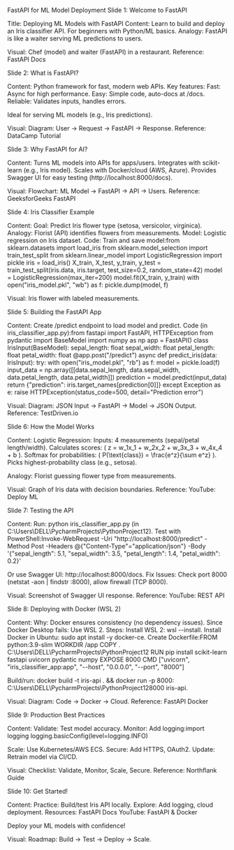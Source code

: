 FastAPI for ML Model Deployment
Slide 1: Welcome to FastAPI

Title: Deploying ML Models with FastAPI
Content: 
Learn to build and deploy an Iris classifier API.
For beginners with Python/ML basics.
Analogy: FastAPI is like a waiter serving ML predictions to users.


Visual: Chef (model) and waiter (FastAPI) in a restaurant.
Reference: FastAPI Docs

Slide 2: What is FastAPI?

Content:
Python framework for fast, modern web APIs.
Key features:
Fast: Async for high performance.
Easy: Simple code, auto-docs at /docs.
Reliable: Validates inputs, handles errors.


Ideal for serving ML models (e.g., Iris predictions).


Visual: Diagram: User → Request → FastAPI → Response.
Reference: DataCamp Tutorial

Slide 3: Why FastAPI for AI?

Content:
Turns ML models into APIs for apps/users.
Integrates with scikit-learn (e.g., Iris model).
Scales with Docker/cloud (AWS, Azure).
Provides Swagger UI for easy testing (http://localhost:8000/docs).


Visual: Flowchart: ML Model → FastAPI → API → Users.
Reference: GeeksforGeeks FastAPI

Slide 4: Iris Classifier Example

Content:
Goal: Predict Iris flower type (setosa, versicolor, virginica).
Analogy: Florist (API) identifies flowers from measurements.
Model: Logistic regression on Iris dataset.
Code: Train and save model:from sklearn.datasets import load_iris
from sklearn.model_selection import train_test_split
from sklearn.linear_model import LogisticRegression
import pickle
iris = load_iris()
X_train, X_test, y_train, y_test = train_test_split(iris.data, iris.target, test_size=0.2, random_state=42)
model = LogisticRegression(max_iter=200)
model.fit(X_train, y_train)
with open("iris_model.pkl", "wb") as f:
    pickle.dump(model, f)




Visual: Iris flower with labeled measurements.

Slide 5: Building the FastAPI App

Content:
Create /predict endpoint to load model and predict.
Code (in iris_classifier_app.py):from fastapi import FastAPI, HTTPException
from pydantic import BaseModel
import numpy as np
app = FastAPI()
class IrisInput(BaseModel):
    sepal_length: float
    sepal_width: float
    petal_length: float
    petal_width: float
@app.post("/predict")
async def predict_iris(data: IrisInput):
    try:
        with open("iris_model.pkl", "rb") as f:
            model = pickle.load(f)
        input_data = np.array([[data.sepal_length, data.sepal_width, data.petal_length, data.petal_width]])
        prediction = model.predict(input_data)
        return {"prediction": iris.target_names[prediction[0]]}
    except Exception as e:
        raise HTTPException(status_code=500, detail="Prediction error")




Visual: Diagram: JSON Input → FastAPI → Model → JSON Output.
Reference: TestDriven.io

Slide 6: How the Model Works

Content:
Logistic Regression:
Inputs: 4 measurements (sepal/petal length/width).
Calculates scores: ( z = w_1x_1 + w_2x_2 + w_3x_3 + w_4x_4 + b ).
Softmax for probabilities: ( P(\text{class}) = \frac{e^z}{\sum e^z} ).
Picks highest-probability class (e.g., setosa).


Analogy: Florist guessing flower type from measurements.


Visual: Graph of Iris data with decision boundaries.
Reference: YouTube: Deploy ML

Slide 7: Testing the API

Content:
Run: python iris_classifier_app.py (in C:\Users\DELL\PycharmProjects\PythonProject12).
Test with PowerShell:Invoke-WebRequest -Uri "http://localhost:8000/predict" -Method Post -Headers @{"Content-Type"="application/json"} -Body '{"sepal_length": 5.1, "sepal_width": 3.5, "petal_length": 1.4, "petal_width": 0.2}'


Or use Swagger UI: http://localhost:8000/docs.
Fix Issues: Check port 8000 (netstat -aon | findstr :8000), allow firewall (TCP 8000).


Visual: Screenshot of Swagger UI response.
Reference: YouTube: REST API

Slide 8: Deploying with Docker (WSL 2)

Content:
Why: Docker ensures consistency (no dependency issues).
Since Docker Desktop fails: Use WSL 2.
Steps:
Install WSL 2: wsl --install.
Install Docker in Ubuntu: sudo apt install -y docker-ce.
Create Dockerfile:FROM python:3.9-slim
WORKDIR /app
COPY . C:\Users\DELL\PycharmProjects\PythonProject12
RUN pip install scikit-learn fastapi uvicorn pydantic numpy
EXPOSE 8000
CMD ["uvicorn", "iris_classifier_app:app", "--host", "0.0.0.0", "--port", "8000"]


Build/run: docker build -t iris-api . && docker run -p 8000: C:\Users\DELL\PycharmProjects\PythonProject128000 iris-api.




Visual: Diagram: Code → Docker → Cloud.
Reference: FastAPI Docker

Slide 9: Production Best Practices

Content:
Validate: Test model accuracy.
Monitor: Add logging:import logging
logging.basicConfig(level=logging.INFO)


Scale: Use Kubernetes/AWS ECS.
Secure: Add HTTPS, OAuth2.
Update: Retrain model via CI/CD.


Visual: Checklist: Validate, Monitor, Scale, Secure.
Reference: Northflank Guide

Slide 10: Get Started!

Content:
Practice: Build/test Iris API locally.
Explore: Add logging, cloud deployment.
Resources:
FastAPI Docs
YouTube: FastAPI & Docker


Deploy your ML models with confidence!


Visual: Roadmap: Build → Test → Deploy → Scale.
